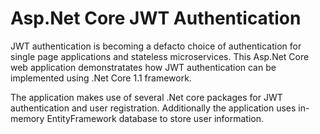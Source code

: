 # Asp.Net Core JWT Authentication

JWT authentication is becoming a defacto choice of authentication for single page applications and stateless microservices. This Asp.Net Core web application demonstratates how JWT authentication can be implemented using .Net Core 1.1 framework. 

The application makes use of several .Net core packages for JWT authentication and user registration. Additionally the application uses in-memory EntityFramework database to store user information.

 
